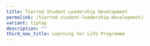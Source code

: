 ```yaml
---
title: Tierred Student Leadership Development
permalink: /tierred-student-leadership-development/
variant: tiptap
description: ""
third_nav_title: Learning for Life Programme
---
```

